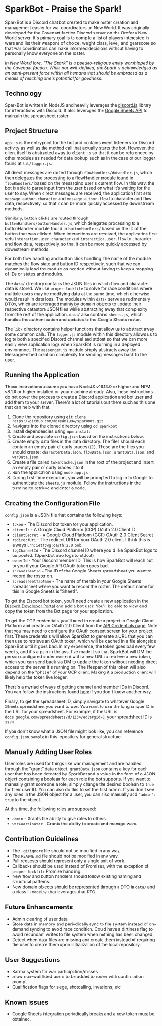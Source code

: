 # SparkBot - Praise the Spark!
SparkBot is a Discord chat bot created to make roster creation and management easier for war coordinators on New World. It was originally developed for the Covenant faction Discord server on the Orofena New World server. It's primary goal is to compile a list of players interested in wars and list their weapons of choice, weight class, level, and gearscore so that war coordinators can make informed decisions without having to personally know everyone on the roster.

*In New World lore, "The Spark" is a pseudo-religious entity worshipped by the Covenant faction. While not well-defined, the Spark is acknowledged as an omni-present force within all humans that should be embraced as a means of reaching one's potential for goodness.*

## Technology
SparkBot is written in NodeJS and heavily leverages the [discord.js](https://discord.js.org/#/) library for interactions with Discord. It also leverages the [Google Sheets API](https://developers.google.com/sheets/api) to maintain the spreadsheet roster. 

## Project Structure
`app.js` is the entrypoint for the bot and contains event listeners for Discord activity as well as the method call that actually starts the bot. However, the client itself is abstracted away to `client.js` so that it can be referenced by other modules as needed for data lookup, such as in the case of our logger found at `lib/logger.js`. 

All direct messages are routed through `flowHandlers/dmHandler.js`, which then delegates the processing to a flowHandler module found in `flowHandlers/` based on the messaging user's current flow. In this way, the bot is able to parse input from the user based on what it's waiting for the user to say. When direct messages are received, the application first sets `message.author.character` and `message.author.flow` to character and flow data, respectively, so that it can be more quickly accessed by downstream methods.

Similarly, button clicks are routed through `buttonHandlers/buttonHandler.js`, which delegates processing to a buttonHandler module found in `buttonHandlers/` based on the ID of the button that was clicked. When interactions are received, the application first sets `interaction.user.character` and `interaction.user.flow` to character and flow data, respectively, so that it can be more quickly accessed by downstream methods.

For both flow handling and button click handling, the name of the module matches the flow state and button ID respectively, such that we can dynamically load the module as needed without having to keep a mapping of IDs or states and modules.

The `data/` directory contains the JSON files in which flow and character data is stored. We use `proper-lockfile` to solve for race conditions where multiple users may be modifying data at the same time, which otherwise would result in data loss. The modules within `data/` serve as rudimentary DTOs, which are leveraged mainly by domain objects to update their respective datastore JSON files while abstracting away that complexity from the rest of the application. `data/` also contains `sheets.js`, which handles the authentication and updates to the Google Sheets roster.

The `lib/` directory contains helper functions that allow us to abstract away some common calls. The `logger.js` module within this directory allows us to log to both a specified Discord channel and stdout so that we can more easily view application logs when SparkBot is running in a deployed environmnet. The `messenger.js` module simply abstracts away the MessageEmbed creation complexity for sending messages back to the user.

## Running the Application
These instructions assume you have NodeJS v16.13.0 or higher and NPM v8.1.0 or higher installed on your machine already. Also, these instructions do not cover the process to create a Discord application and bot user and add them to your server. There's a lot of tutorials out there such as [this one](https://discordjs.guide/preparations/setting-up-a-bot-application.html) that can help with that.
1. Clone the repository using `git clone https://github.com/mjdean1994/sparkbot.git`
2. Navigate into the cloned directory using `cd sparkbot`
3. Install dependencies using `npm install`
4. Create and populate `config.json` based on the instructions below.
5. Create empty data files in the data directory. The files should each contain an empty pair of curly braces (`{}`). These are the files you should create: `characterData.json`, `flowData.json`, `grantData.json`, and `warData.json`.
6. Create a file called `tokenCache.json` in the root of the project and insert an empty pair of curly braces into it.
7. Run the application using `node app.js`
8. During first-time execution, you will be prompted to log in to Google to authenticate the `sheets.js` module. Follow the instructions in the terminal to retrieve and enter a code.

## Creating the Configuration File
`config.json` is a JSON file that contains the following keys:
* `token` - The Discord bot token for your application.
* `clientId` - A Google Cloud Platform (GCP) OAuth 2.0 Client ID
* `clientSecret` - A Google Cloud Platform (GCP) OAuth 2.0 Client Secret
* `redirectUri` - The redirect URI for your OAuth 2.0 client. I think this is always `urn:ietf:wg:oauth:2.0:oob`.
* `logChannelId` - The Discord channel ID where you'd like SparkBot logs to be posted. (SparkBot also logs to stdout)
* `ownerId` - Your Discord member ID. This is how SparkBot will reach out to you if your Google API OAuth token goes bad.
* `spreadsheetId` - The ID of the Google Sheets spreadsheet you want to record the roster on.
* `spreadsheetTabName` - The name of the tab in your Google Sheets spreadsheet where you want to record the roster. The default name for this in Google Sheets is "Sheet1".

To get the Discord bot token, you'll need create a new application in the [Discord Developer Portal](https://discord.com/developers/applications) and add a bot user. You'll be able to view and copy the token from the Bot page for your application.

To get the GCP credentials, you'll need to create a project in Google Cloud Platform and create an OAuth 2.0 Client from the [API Credentials page](https://console.cloud.google.com/apis/credentials?project=pacific-arcadia-330621). Note that you may need to configure the OAuth consent screen for your project first. These credentials will allow SparkBot to generate a URL that you can then use to retrieve an OAuth token, which will be cached in a file alongside SparkBot until it goes bad. In my experience, the token goes bad every few weeks, and it's a pain in the ass. I've made it so that SparkBot will DM the person configured under `ownerId` with a new URL to retrieve a new token, which you can send back via DM to update the token without needing direct access to the server it's running on. The lifespan of this token will also depend on the "phase" of your GCP client. Making it a production client will likely help the token live longer.

There's a myriad of ways of getting channel and member IDs in Discord. You can follow the instructions found [here](https://www.remote.tools/remote-work/how-to-find-discord-id) if you don't know another way.

Finally, to get the spreadsheet ID, simply navigate to whatever Google Sheets spreadsheet you want to use. You want to use the long unique ID in the URL for your spreadsheet. For example, if the URL is `docs.google.com/spreadsheets/d/1234/edit#gid=0`, your spreadsheet ID is `1234`.

If you don't know what a JSON file might look like, you can reference `config.json.sample` in this repository for general structure.

## Manually Adding User Roles
User roles are used for things like war management and are handled through the "grant" data object. `grantData.json` contains a key for each user that has been detected by SparkBot and a value in the form of a JSON object containing a boolean for each role the bot supports. If you want to manually grant someone a role, simply change the desired boolean to `true` for their user ID. You can also do this to set the first admin. If you don't see any roles in the JSON object for a user, you can also manually add `"admin": true` to the object.

At this time, the following roles are supposed:
* `admin` - Grants the ability to give roles to others.
* `warCoordinator` - Grants the ability to create and manage wars.

## Contribution Guidelines
* The `.gitignore` file should not be modified in any way.
* The `README.md` file should not be modified in any way.
* Pull requests should represent only a single unit of work.
* Callbacks should be used instead of Promises, with the exception of `proper-lockfile` Promise handling.
* New flow and button handlers should follow existing naming and structural patterns.
* New domain objects should be represented through a DTO in `data/` and a class in `models/` that leverages that DTO.

## Future Enhancements
* Admin clearing of user data
* Store data in memory and periodically sync to file system instead of on-demand syncing to avoid race condition. Could have a dirtiness flag to avoid redundant writes to file system when nothing has been changed.
* Detect when data files are missing and create them instead of requiring the user to create them upon initialization of the local repository.

## User Suggestions
* Karma system for war participation/misses
* allow non-waitlisted users to be added to roster with confirmation prompt
* Qualification flags for siege, shotcalling, invasions, etc

## Known Issues
* Google Sheets integration periodically breaks and a new token must be obtained.